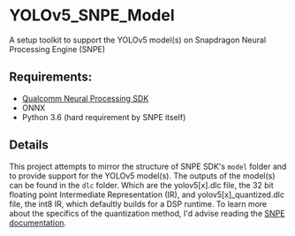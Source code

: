 # YOLOv5_SNPE_Model
A setup toolkit to support the YOLOv5 model(s) on Snapdragon Neural Processing Engine (SNPE)

## Requirements:
- [Qualcomm Neural Processing SDK](https://developer.qualcomm.com/software/qualcomm-neural-processing-sdk)
- ONNX
- Python 3.6 (hard requirement by SNPE itself)


## Details
This project attempts to mirror the structure of SNPE SDK's `model` folder and to provide support for the YOLOv5 model(s). 
The outputs of the model(s) can be found in the `dlc` folder. Which are the yolov5[x].dlc file, the 32 bit floating point Intermediate Representation (IR), and yolov5[x]_quantized.dlc file, the int8 IR, which defaultly builds for a DSP runtime.
To learn more about the specifics of the quantization method, I'd advise reading the [SNPE documentation](https://developer.qualcomm.com/sites/default/files/docs/snpe/quantized_models.html).
